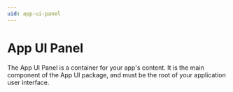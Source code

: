 ```yaml
---
uid: app-ui-panel
---
```


# App UI Panel

The App UI Panel is a container for your app's content. 
It is the main component of the App UI package, and must be the root of your application user interface.


